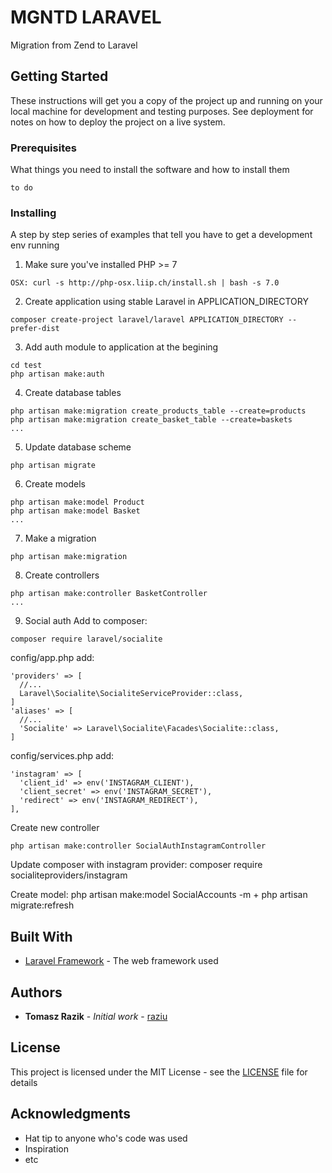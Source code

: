 MGNTD LARAVEL
====
Migration from Zend to Laravel

## Getting Started

These instructions will get you a copy of the project up and running on your local machine for development and testing purposes. 
See deployment for notes on how to deploy the project on a live system.

### Prerequisites

What things you need to install the software and how to install them

```
to do
```

### Installing

A step by step series of examples that tell you have to get a development env running

1. Make sure you've installed PHP >= 7
```
OSX: curl -s http://php-osx.liip.ch/install.sh | bash -s 7.0
```
2. Create application using stable Laravel in APPLICATION_DIRECTORY
```
composer create-project laravel/laravel APPLICATION_DIRECTORY --prefer-dist
```
3. Add auth module to application at the begining
```
cd test
php artisan make:auth
```
4. Create database tables
```
php artisan make:migration create_products_table --create=products
php artisan make:migration create_basket_table --create=baskets
...
```
5. Update database scheme
```
php artisan migrate
```
6. Create models
```
php artisan make:model Product
php artisan make:model Basket
...
```
7. Make a migration
```
php artisan make:migration 
```
8. Create controllers
```
php artisan make:controller BasketController
...
```
9. Social auth
Add to composer:
```
composer require laravel/socialite
```
config/app.php add:
```
'providers' => [
  //...
  Laravel\Socialite\SocialiteServiceProvider::class,
]
'aliases' => [
  //...
  'Socialite' => Laravel\Socialite\Facades\Socialite::class,
]
```
config/services.php add:
```
'instagram' => [
  'client_id' => env('INSTAGRAM_CLIENT'),
  'client_secret' => env('INSTAGRAM_SECRET'),
  'redirect' => env('INSTAGRAM_REDIRECT'),
],
```
Create new controller
```
php artisan make:controller SocialAuthInstagramController
```

Update composer with instagram provider:
composer require socialiteproviders/instagram

Create model:
php artisan make:model SocialAccounts -m
+
php artisan migrate:refresh


## Built With

* [Laravel Framework](https://laravel.com/docs) - The web framework used

## Authors

* **Tomasz Razik** - *Initial work* - [raziu](https://github.com/raziu)

## License

This project is licensed under the MIT License - see the [LICENSE](LICENSE) file for details

## Acknowledgments

* Hat tip to anyone who's code was used
* Inspiration
* etc